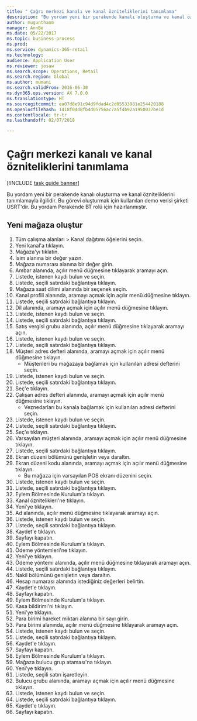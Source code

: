 ```yaml
--- 
title: " Çağrı merkezi kanalı ve kanal özniteliklerini tanımlama"
description: "Bu yordam yeni bir perakende kanalı oluşturma ve kanal özniteliklerini tanımlamayla ilgilidir."
author: mugunthanm
manager: AnnBe
ms.date: 05/22/2017
ms.topic: business-process
ms.prod: 
ms.service: dynamics-365-retail
ms.technology: 
audience: Application User
ms.reviewer: josaw
ms.search.scope: Operations, Retail
ms.search.region: Global
ms.author: mumani
ms.search.validFrom: 2016-06-30
ms.dyn365.ops.version: AX 7.0.0
ms.translationtype: HT
ms.sourcegitcommit: ea07d8e91c94d9fdad4c2d05533981e254420188
ms.openlocfilehash: 1418f04d8fb4d05756ac7a5f4b92a1950037be1d
ms.contentlocale: tr-tr
ms.lasthandoff: 02/07/2018

---
```

# <a name="define-call-center-channel-and-channel-attributes"></a> Çağrı merkezi kanalı ve kanal özniteliklerini tanımlama

[!INCLUDE [task guide banner](../includes/task-guide-banner.md)]

Bu yordam yeni bir perakende kanalı oluşturma ve kanal özniteliklerini tanımlamayla ilgilidir. Bu görevi oluşturmak için kullanılan demo verisi şirketi USRT'dir. Bu yordam Perakende BT rolü için hazırlanmıştır.


## <a name="create-new-store"></a>Yeni mağaza oluştur
1. Tüm çalışma alanları > Kanal dağıtımı öğelerini seçin.
2. Yeni kanal'a tıklayın.
3. Mağaza'yı tıklatın.
4. İsim alanına bir değer yazın.
5. Mağaza numarası alanına bir değer girin.
6. Ambar alanında, açılır menü düğmesine tıklayarak aramayı açın.
7. Listede, istenen kaydı bulun ve seçin.
8. Listede, seçili satırdaki bağlantıya tıklayın.
9. Mağaza saat dilimi alanında bir seçenek seçin.
10. Kanal profili alanında, aramayı açmak için açılır menü düğmesine tıklayın.
11. Listede, seçili satırdaki bağlantıya tıklayın.
12. Dil alanında, aramayı açmak için açılır menü düğmesine tıklayın.
13. Listede, istenen kaydı bulun ve seçin.
14. Listede, seçili satırdaki bağlantıya tıklayın.
15. Satış vergisi grubu alanında, açılır menü düğmesine tıklayarak aramayı açın.
16. Listede, istenen kaydı bulun ve seçin.
17. Listede, seçili satırdaki bağlantıya tıklayın.
18. Müşteri adres defteri alanında, aramayı açmak için açılır menü düğmesine tıklayın.
    * Müşterileri bu mağazaya bağlamak için kullanılan adresi defterini seçin.  
19. Listede, istenen kaydı bulun ve seçin.
20. Listede, seçili satırdaki bağlantıya tıklayın.
21. Seç'e tıklayın.
22. Çalışan adres defteri alanında, aramayı açmak için açılır menü düğmesine tıklayın.
    * Veznedarları bu kanala bağlamak için kullanılan adresi defterini seçin.  
23. Listede, istenen kaydı bulun ve seçin.
24. Listede, seçili satırdaki bağlantıya tıklayın.
25. Seç'e tıklayın.
26. Varsayılan müşteri alanında, aramayı açmak için açılır menü düğmesine tıklayın.
27. Listede, seçili satırdaki bağlantıya tıklayın.
28. Ekran düzeni bölümünü genişletin veya daraltın.
29. Ekran düzeni kodu alanında, aramayı açmak için açılır menü düğmesine tıklayın.
    * Bu mağaza için varsayılan POS ekranı düzenini seçin.  
30. Listede, istenen kaydı bulun ve seçin.
31. Listede, seçili satırdaki bağlantıya tıklayın.
32. Eylem Bölmesinde Kurulum'a tıklayın.
33. Kanal öznitelikleri'ne tıklayın.
34. Yeni'ye tıklayın.
35. Ad alanında, açılır menü düğmesine tıklayarak aramayı açın.
36. Listede, istenen kaydı bulun ve seçin.
37. Listede, seçili satırdaki bağlantıya tıklayın.
38. Kaydet'e tıklayın.
39. Sayfayı kapatın.
40. Eylem Bölmesinde Kurulum'a tıklayın.
41. Ödeme yöntemleri'ne tıklayın.
42. Yeni'ye tıklayın.
43. Ödeme yöntemi alanında, açılır menü düğmesine tıklayarak aramayı açın.
44. Listede, seçili satırdaki bağlantıya tıklayın.
45. Nakil bölümünü genişletin veya daraltın.
46. Hesap numarası alanında istediğiniz değerleri belirtin.
47. Kaydet'e tıklayın.
48. Sayfayı kapatın.
49. Eylem Bölmesinde Kurulum'a tıklayın.
50. Kasa bildirimi'ni tıklayın.
51. Yeni'ye tıklayın.
52. Para birimi hareket miktarı alanına bir sayı girin.
53. Para birimi alanında, açılır menü düğmesine tıklayarak aramayı açın.
54. Listede, istenen kaydı bulun ve seçin.
55. Listede, seçili satırdaki bağlantıya tıklayın.
56. Kaydet'e tıklayın.
57. Sayfayı kapatın.
58. Eylem Bölmesinde Kurulum'a tıklayın.
59. Mağaza bulucu grup ataması'na tıklayın.
60. Yeni'ye tıklayın.
61. Listede, seçili satırı işaretleyin.
62. Bulucu grubu alanında, aramayı açmak için açılır menü düğmesine tıklayın.
63. Listede, istenen kaydı bulun ve seçin.
64. Listede, seçili satırdaki bağlantıya tıklayın.
65. Kaydet'e tıklayın.
66. Sayfayı kapatın.


